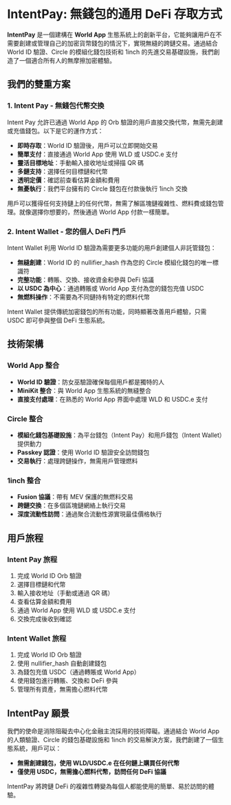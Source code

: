 # IntentPay: 無錢包的通用 DeFi 存取方式

**IntentPay** 是一個建構在 **World App** 生態系統上的創新平台，它能夠讓用戶在不需要創建或管理自己的加密貨幣錢包的情況下，實現無縫的跨鏈交易。通過結合 World ID 驗證、Circle 的模組化錢包技術和 1inch 的先進交易基礎設施，我們創造了一個適合所有人的無摩擦加密體驗。

## 我們的雙重方案

### 1. Intent Pay - 無錢包代幣交換

Intent Pay 允許已通過 World App 的 Orb 驗證的用戶直接交換代幣，無需先創建或充值錢包。以下是它的運作方式：

- **即時存取**：World ID 驗證後，用戶可以立即開始交易
- **簡單支付**：直接通過 World App 使用 WLD 或 USDC.e 支付
- **靈活目標地址**：手動輸入接收地址或掃描 QR 碼
- **多鏈支持**：選擇任何目標鏈和代幣
- **透明定價**：確認前查看估算金額和費用
- **無憂執行**：我們平台擁有的 Circle 錢包在付款後執行 1inch 交換

用戶可以獲得任何支持鏈上的任何代幣，無需了解區塊鏈複雜性、燃料費或錢包管理。就像選擇你想要的，然後通過 World App 付款一樣簡單。

### 2. Intent Wallet - 您的個人 DeFi 門戶

Intent Wallet 利用 World ID 驗證為需要更多功能的用戶創建個人非託管錢包：

- **無縫創建**：World ID 的 nullifier_hash 作為您的 Circle 模組化錢包的唯一標識符
- **完整功能**：轉賬、交換、接收資金和參與 DeFi 協議
- **以 USDC 為中心**：通過轉賬或 World App 支付為您的錢包充值 USDC
- **無燃料操作**：不需要為不同鏈持有特定的燃料代幣

Intent Wallet 提供傳統加密錢包的所有功能，同時顯著改善用戶體驗，只需 USDC 即可參與整個 DeFi 生態系統。

## 技術架構

### World App 整合

- **World ID 驗證**：防女巫驗證確保每個用戶都是獨特的人
- **MiniKit 整合**：與 World App 生態系統的無縫整合
- **直接支付處理**：在熟悉的 World App 界面中處理 WLD 和 USDC.e 支付

### Circle 整合

- **模組化錢包基礎設施**：為平台錢包（Intent Pay）和用戶錢包（Intent Wallet）提供動力
- **Passkey 認證**：使用 World ID 驗證安全訪問錢包
- **交易執行**：處理跨鏈操作，無需用戶管理燃料

### 1inch 整合

- **Fusion 協議**：帶有 MEV 保護的無燃料交易
- **跨鏈交換**：在多個區塊鏈網絡上執行交易
- **深度流動性訪問**：通過聚合流動性源實現最佳價格執行

## 用戶旅程

### Intent Pay 旅程

1. 完成 World ID Orb 驗證
2. 選擇目標鏈和代幣
3. 輸入接收地址（手動或通過 QR 碼）
4. 查看估算金額和費用
5. 通過 World App 使用 WLD 或 USDC.e 支付
6. 交換完成後收到確認

### Intent Wallet 旅程

1. 完成 World ID Orb 驗證
2. 使用 nullifier_hash 自動創建錢包
3. 為錢包充值 USDC（通過轉賬或 World App）
4. 使用錢包進行轉賬、交換和 DeFi 參與
5. 管理所有資產，無需擔心燃料代幣

## IntentPay 願景

我們的使命是消除阻礙去中心化金融主流採用的技術障礙。通過結合 World App 的人類驗證、Circle 的錢包基礎設施和 1inch 的交易解決方案，我們創建了一個生態系統，用戶可以：

- **無需創建錢包，使用 WLD/USDC.e 在任何鏈上購買任何代幣**
- **僅使用 USDC，無需擔心燃料代幣，訪問任何 DeFi 協議**

IntentPay 將跨鏈 DeFi 的複雜性轉變為每個人都能使用的簡單、易於訪問的體驗。
